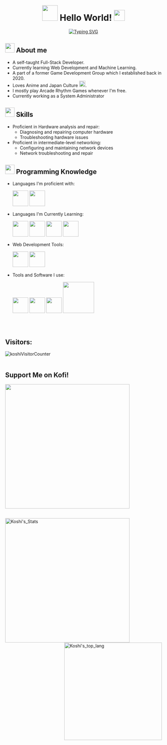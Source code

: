 <h1 align="center"><img src="https://media.giphy.com/media/13xxoHrXk4Rrdm/giphy.gif" width=50> Hello World! <img src='https://media.giphy.com/media/4T8xdbHJ9xbVlREPMW/giphy.gif' width=35></h1>

<p align='center'><a href="https://git.io/typing-svg"><img src="https://readme-typing-svg.demolab.com?font=Coda&size=30&duration=1500&pause=700&color=38DAA7&center=true&width=500&lines=Koshi+Rizumu;%E3%81%93%E3%81%97%E3%83%BC%E3%83%AA%E3%82%BA%E3%83%A0;Software+Developer;Web+Developer;Network+Admin;I.T+Analyst;" alt="Typing SVG" /></a></p>

## <img src="https://media.giphy.com/media/VqdTqQtjlNcqVixij1/giphy.gif" width=30> About me

- A self-taught Full-Stack Developer.
- Currently learning Web Development and Machine Learning.
- A part of a former Game Development Group which I established back in 2020.
- Loves Anime and Japan Culture <img src='https://media.giphy.com/media/MQMO0ckSI4WoIKKHE0/giphy.gif' width=20>.
- I mostly play Arcade Rhythm Games whenever I'm free.
- Currently working as a System Administrator 

## <img src='https://text.media.giphy.com/v1/media/giphy.gif?token=eyJhbGciOiJIUzI1NiIsInR5cCI6IkpXVCJ9.eyJrZXkiOiJwcm9kLTIwMjAtMDQtMjIiLCJzdHlsZSI6ImZsb2F0aWUiLCJ0ZXh0IjoiU2tpbGxzIiwiaWF0IjoxNzIwNTk0MTUxfQ.gS98r4hhOTurWpJDlmdsDNczy9NX-B5n77cKg2p41Gk' width=30> Skills
- Proficient in Hardware analysis and repair:
  - Diagnosing and repairing computer hardware
  - Troubleshooting hardware issues
- Proficient in intermediate-level networking:
  - Configuring and maintaining network devices
  - Network troubleshooting and repair

## <img src='https://media.giphy.com/media/lr1QZ7prMwwkqSSVLa/giphy.gif' width=30> Programming Knowledge
- Languages I'm proficient with:
 
	<img src='https://media.giphy.com/media/LMt9638dO8dftAjtco/giphy.gif' width=50> <img src='https://media.giphy.com/media/ln7z2eWriiQAllfVcn/giphy.gif' width=50>

- Languages I'm Currently Learning:

	<img src='https://i.giphy.com/media/v1.Y2lkPTc5MGI3NjExcDYzbzRiZXN0eWZzNWc2eTZ6dG1nOG5reWo2MzcxZHIxZWx3N2QwMSZlcD12MV9pbnRlcm5hbF9naWZfYnlfaWQmY3Q9cw/eNAsjO55tPbgaor7ma/giphy.gif' width=50> <img src='https://upload.wikimedia.org/wikipedia/commons/1/18/ISO_C%2B%2B_Logo.svg' width=50> <img src='https://cdn.iconscout.com/icon/free/png-512/free-java-60-1174953.png?f=webp&w=256' width=50> <img src='https://i.giphy.com/media/v1.Y2lkPTc5MGI3NjExM2dqeHdkbXpxZzM0Mmd2czIzcm91b3M0YXd5enVyczJtdjYzZGFiaiZlcD12MV9pbnRlcm5hbF9naWZfYnlfaWQmY3Q9cw/kdFc8fubgS31b8DsVu/giphy.gif' width=50>

- Web Development Tools:

	<img src='https://media.giphy.com/media/v1.Y2lkPTc5MGI3NjExYjZhMmE3MDNhOTE2MTk2MzEwOTBkZTdhZjYyYWQ5NjJhYjhjOGI4MiZjdD1z/XAxylRMCdpbEWUAvr8/giphy.gif' width=50> <img src='https://media.giphy.com/media/fsEaZldNC8A1PJ3mwp/giphy.gif' width=50>
	
- Tools and Software I use:

	<img src='https://media.giphy.com/media/jnDKffgCfGYOp6cMTK/giphy.gif' width=50> <img src='https://media.giphy.com/media/IdyAQJVN2kVPNUrojM/giphy.gif' width=50> <img src='https://media.giphy.com/media/KzJkzjggfGN5Py6nkT/giphy.gif' width=50> <img src='https://media.giphy.com/media/kH1DBkPNyZPOk0BxrM/giphy.gif' width=100> <br>

<br></br>
<h2>Visitors:</h2>
<img align=center src='https://count.getloli.com/@koshi?name=koshi&theme=rule34&padding=4&offset=0&align=top&scale=1&pixelated=1&darkmode=auto' alt='koshiVisitorCounter'><br></br>
<h2>Support Me on Kofi!</h2>
<a align=center href="https://ko-fi.com/F1F7265V3"><img width=400 src='https://ko-fi.com/img/githubbutton_sm.svg'/></a>
<br></br>

<img width=400 align="center" alt="Koshi's_Stats" src="https://github-readme-stats-sepia-three-21.vercel.app/api?username=K0sh1R1zumu&theme=github_dark&locale=ja"/> <img width=314 align="right" alt="Koshi's_top_lang" src="https://github-readme-stats-sepia-three-21.vercel.app/api/top-langs/?username=K0sh1R1zumu&theme=github_dark&layout=compact&locale=ja"/>
